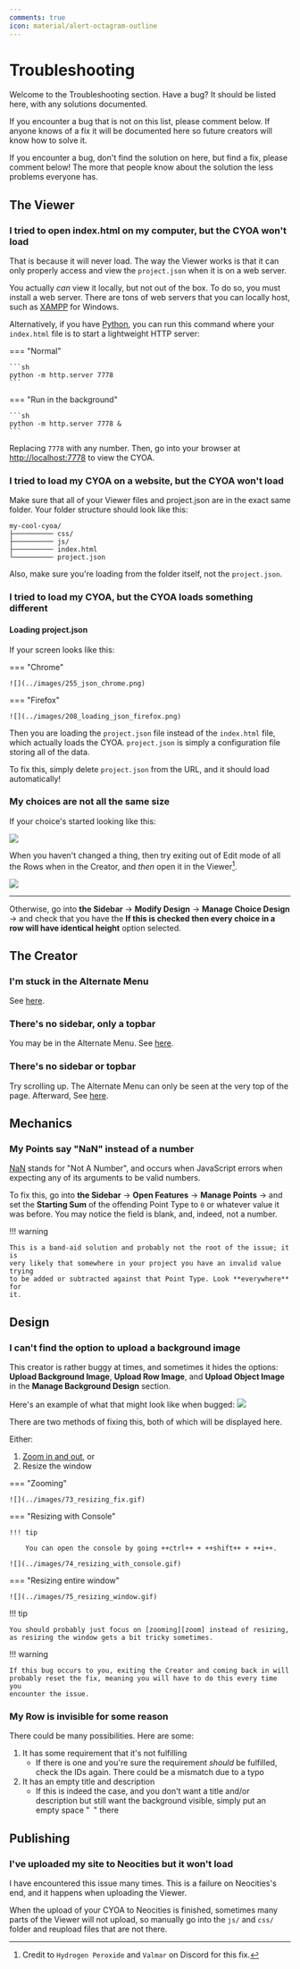 ```yaml
---
comments: true
icon: material/alert-octagram-outline
---
```


# Troubleshooting
Welcome to the Troubleshooting section. Have a bug? It should be listed here,
with any solutions documented.

If you encounter a bug that is not on this list, please comment below. If
anyone knows of a fix it will be documented here so future creators will know
how to solve it.

If you encounter a bug, don't find the solution on here, but find a fix, please
comment below! The more that people know about the solution the less problems
everyone has.

## The Viewer

### I tried to open index.html on my computer, but the CYOA won't load
That is because it will never load. The way the Viewer works is that it can
only properly access and view the `project.json` when it is on a web server.

You actually *can* view it locally, but not out of the box. To do so, you must
install a web server. There are tons of web servers that you can locally host,
such as [XAMPP] for Windows.

[XAMPP]: https://www.apachefriends.org/download.html

Alternatively, if you have [Python], you can run this command where your
`index.html` file is to start a lightweight HTTP server:

[Python]: https://www.python.org/

=== "Normal"

    ```sh
    python -m http.server 7778
    ```

=== "Run in the background"

    ```sh
    python -m http.server 7778 &
    ```

Replacing `7778` with any number. Then, go into your browser at
[http://localhost:7778](http://localhost:7778) to view the CYOA.

### I tried to load my CYOA on a website, but the CYOA won't load
Make sure that all of your Viewer files and project.json are in the exact same
folder. Your folder structure should look like this:

```
my-cool-cyoa/
├────────── css/
├────────── js/
├────────── index.html
└────────── project.json
```

Also, make sure you're loading from the folder itself, not the `project.json`.

### I tried to load my CYOA, but the CYOA loads something different

#### Loading project.json
If your screen looks like this:

=== "Chrome"

    ![](../images/255_json_chrome.png)

=== "Firefox"

    ![](../images/208_loading_json_firefox.png)

Then you are loading the `project.json` file instead of the `index.html` file,
which actually loads the CYOA. `project.json` is simply a configuration file
storing all of the data.

To fix this, simply delete `project.json` from the URL, and it should load
automatically!

### My choices are not all the same size
If your choice's started looking like this:

![](../images/195_choices_wrong_height.png)

When you haven't changed a thing, then try exiting out of Edit mode of all the
Rows when in the Creator, and *then* open it in the Viewer[^choice-height].

![](../images/200_choice_same_height.png)

---

Otherwise, go into **the Sidebar** → **Modify Design** →
**Manage Choice Design** → and check that you have the
**If this is checked then every choice in a row will have identical height**
option selected.

## The Creator

### I'm stuck in the Alternate Menu
See [here](/basics/#returning-to-the-default-menu).

### There's no sidebar, only a topbar
You may be in the Alternate Menu. See
[here](/basics/#returning-to-the-default-menu).

### There's no sidebar or topbar
Try scrolling up. The Alternate Menu can only be seen at the very top of the
page. Afterward, See [here](/basics/#returning-to-the-default-menu).

## Mechanics
<!-- Fill this with actual logical troubleshooting -->
### My Points say "NaN" instead of a number
[NaN] stands for "Not A Number", and occurs when JavaScript errors when
expecting any of its arguments to be valid numbers.

To fix this, go into **the Sidebar** → **Open Features** → **Manage Points** →
and set the **Starting Sum** of the offending Point Type to `0` or whatever
value it was before. You may notice the field is blank, and, indeed, not a
number.

!!! warning

    This is a band-aid solution and probably not the root of the issue; it is
    very likely that somewhere in your project you have an invalid value trying
    to be added or subtracted against that Point Type. Look **everywhere** for
    it.

## Design
### I can't find the option to upload a background image
This creator is rather buggy at times, and sometimes it hides the options:
**Upload Background Image**, **Upload Row Image**, and **Upload Object Image**
in the **Manage Background Design** section.

Here's an example of what that might look like when bugged:
![](../images/72_bg_image_bug.png)

There are two methods of fixing this, both of which will be displayed here.

Either:

1. [Zoom in and out][zoom], or
2. Resize the window

=== "Zooming"

    ![](../images/73_resizing_fix.gif)

=== "Resizing with Console"

    !!! tip

        You can open the console by going ++ctrl++ + ++shift++ + ++i++.

    ![](../images/74_resizing_with_console.gif)

=== "Resizing entire window"

    ![](../images/75_resizing_window.gif)

!!! tip

    You should probably just focus on [zooming][zoom] instead of resizing,
    as resizing the window gets a bit tricky sometimes.

!!! warning

    If this bug occurs to you, exiting the Creator and coming back in will 
    probably reset the fix, meaning you will have to do this every time you
    encounter the issue.

### My Row is invisible for some reason
There could be many possibilities. Here are some:

1. It has some requirement that it's not fulfilling
    * If there is one and you're sure the requirement *should* be fulfilled,
      check the IDs again. There could be a mismatch due to a typo
2. It has an empty title and description
    * If this is indeed the case, and you don't want a title and/or description
      but still want the background visible, simply put an empty space "` `"
      there

## Publishing
### I've uploaded my site to Neocities but it won't load
I have encountered this issue many times. This is a failure on Neocities's end,
and it happens when uploading the Viewer.

When the upload of your CYOA to Neocities is finished, sometimes many parts of
the Viewer will not upload, so manually go into the `js/` and `css/` folder and
reupload files that are not there.

<!-- Footnotes -->
[^choice-height]: Credit to `Hydrogen Peroxide` and `Valmar` on Discord for
  this fix.

<!-- URLs -->
[zoom]: /appendix/reference/#zoom-in-and-out
[NaN]: https://developer.mozilla.org/en-US/docs/Web/JavaScript/Reference/Global_Objects/NaN

<!-- BUFFER -->